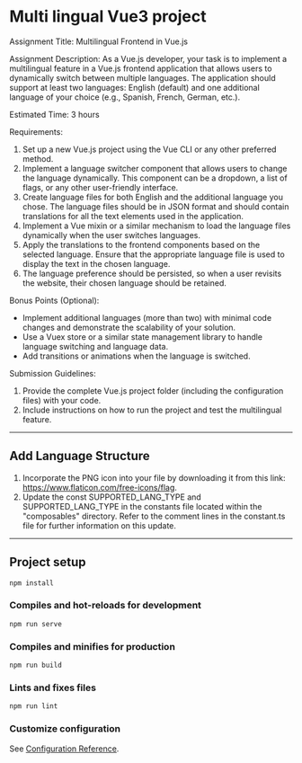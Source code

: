 # Multi lingual Vue3 project
Assignment Title: Multilingual Frontend in Vue.js

Assignment Description:
As a Vue.js developer, your task is to implement a multilingual feature in a Vue.js frontend application that allows users to dynamically switch between multiple languages. The application should support at least two languages: English (default) and one additional language of your choice (e.g., Spanish, French, German, etc.).


Estimated Time: 3 hours

Requirements:
1. Set up a new Vue.js project using the Vue CLI or any other preferred method.
2. Implement a language switcher component that allows users to change the language dynamically. This component can be a dropdown, a list of flags, or any other user-friendly interface.
3. Create language files for both English and the additional language you chose. The language files should be in JSON format and should contain translations for all the text elements used in the application.
4. Implement a Vue mixin or a similar mechanism to load the language files dynamically when the user switches languages.
5. Apply the translations to the frontend components based on the selected language. Ensure that the appropriate language file is used to display the text in the chosen language.
6. The language preference should be persisted, so when a user revisits the website, their chosen language should be retained.


Bonus Points (Optional):
- Implement additional languages (more than two) with minimal code changes and demonstrate the scalability of your solution.
- Use a Vuex store or a similar state management library to handle language switching and language data.
- Add transitions or animations when the language is switched.


Submission Guidelines:
1. Provide the complete Vue.js project folder (including the configuration files) with your code.
2. Include instructions on how to run the project and test the multilingual feature.

-----
## Add Language Structure 
1. Incorporate the PNG icon into your file by downloading it from this link: https://www.flaticon.com/free-icons/flag.
2. Update the const SUPPORTED_LANG_TYPE and SUPPORTED_LANG_TYPE in the constants file located within the "composables" directory. Refer to the comment lines in the constant.ts file for further information on this update.


-----
## Project setup
```
npm install
```

### Compiles and hot-reloads for development
```
npm run serve
```

### Compiles and minifies for production
```
npm run build
```

### Lints and fixes files
```
npm run lint
```

### Customize configuration
See [Configuration Reference](https://cli.vuejs.org/config/).
